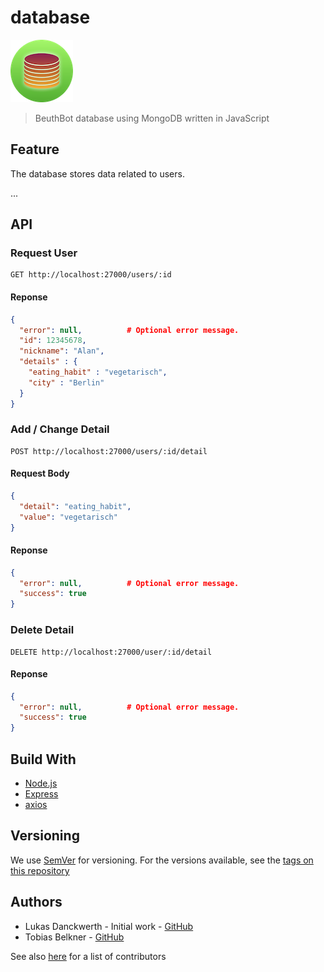 # database

![Icon](.documentation/Icon100.png "Icon")

> BeuthBot database using MongoDB written in JavaScript

## Feature

The database stores data related to users.

...

## API

### Request **User**

```http
GET http://localhost:27000/users/:id
```

#### Reponse

```json
{
  "error": null,          # Optional error message.
  "id": 12345678,
  "nickname": "Alan",
  "details" : {
    "eating_habit" : "vegetarisch",
    "city" : "Berlin"
  }
}
```

### Add / Change **Detail**

```http
POST http://localhost:27000/users/:id/detail
```

#### Request Body

```json
{
  "detail": "eating_habit",
  "value": "vegetarisch"
}
```

#### Reponse

```json
{
  "error": null,          # Optional error message.
  "success": true
}
```

###  Delete **Detail**

```http
DELETE http://localhost:27000/user/:id/detail
```

#### Reponse

```json
{
  "error": null,          # Optional error message.
  "success": true
}
```

## Build With

- [Node.js](https://nodejs.org/en/)
- [Express](https://expressjs.com/)
- [axios](https://github.com/axios/axios)

## Versioning

We use [SemVer](http://semver.org/) for versioning. For the versions available, see the [tags on this repository](https://github.com/beuthbot/deconcentrator-js/releases)

## Authors

* Lukas Danckwerth - Initial work - [GitHub](https://github.com/lukasdanckwerth)
* Tobias Belkner - [GitHub](https://github.com/lukasdanckwerth)

See also [here](https://github.com/beuthbot/mensa_microservice/graphs/contributors) for a list of contributors

